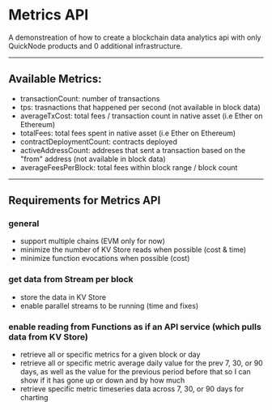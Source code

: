 # Metrics API

A demonstreation of how to create a blockchain data analytics api with only QuickNode products and 0 additional infrastructure.

---

## Available Metrics:

- transactionCount: number of transactions
- tps: trasnactions that happened per second (not available in block data)
- averageTxCost: total fees / transaction count in native asset (i.e Ether on Ethereum)
- totalFees: total fees spent in native asset (i.e Ether on Ethereum)
- contractDeploymentCount: contracts deployed
- activeAddressCount: addreses that sent a transaction based on the "from" address (not available in block data)
- averageFeesPerBlock: total fees within block range / block count

---

## Requirements for Metrics API

### general

- support multiple chains (EVM only for now)
- minimize the number of KV Store reads when possible (cost & time)
- minimize function evocations when possible (cost)

### get data from Stream per block

- store the data in KV Store
- enable parallel streams to be running (time and fixes)

### enable reading from Functions as if an API service (which pulls data from KV Store)

- retrieve all or specific metrics for a given block or day
- retrieve all or specific metric average daily value for the prev 7, 30, or 90 days, as well as the value for the previous period before that so I can show if it has gone up or down and by how much
- retrieve specific metric timeseries data across 7, 30, or 90 days for charting
